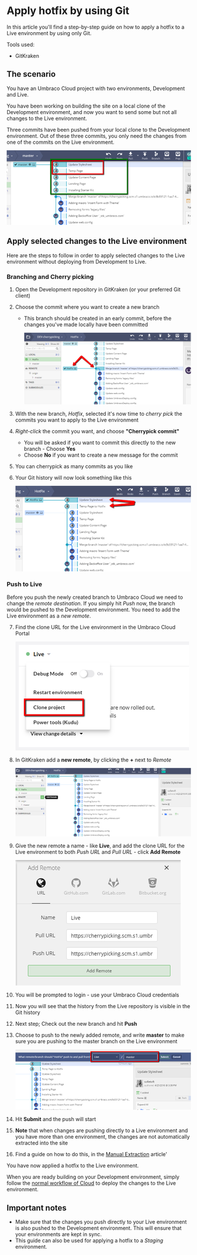 # Apply hotfix by using Git

In this article you'll find a step-by-step guide on how to apply a hotfix to a Live environment by using only Git.

Tools used:
* GitKraken

## The scenario

You have an Umbraco Cloud project with two environments, Development and Live. 

You have been working on building the site on a local clone of the Development environment, and now you want to send some but not all changes to the Live environment.

Three commits have been pushed from your local clone to the Development environment. Out of these three commits, you only need the changes from one of the commits on the Live environment.

![Commits](images/commits-for-cherry.png)

## Apply selected changes to the Live environment

Here are the steps to follow in order to apply selected changes to the Live environment without deploying from Development to Live.

### Branching and Cherry picking

1. Open the Development repository in GitKraken (or your preferred Git client)
2. Choose the commit where you want to create a new branch
    * This branch should be created in an early commit, before the changes you've made locally have been committed
    
        ![Creating new branch](images/create-branch.png)

3. With the new branch, _Hotfix_, selected it's now time to _cherry pick_ the commits you want to apply to the Live environment
4. _Right-click_ the commit you want, and choose **"Cherrypick commit"**
    * You will be asked if you want to commit this directly to the new branch - Choose **Yes**
    * Choose **No** if you want to create a new message for the commit
5. You can cherrypick as many commits as you like
6. Your Git history will now look something like this

    ![Cherrypicking](images/cherry-picked-commits.png)

### Push to Live

Before you push the newly created branch to Umbraco Cloud we need to change the _remote destination_. If you simply hit _Push_ now, the branch would be pushed to the Development environment. You need to add the Live environment as a _new remote_.

7. Find the clone URL for the Live environment in the Umbraco Cloud Portal

    ![Live Clone URL](images/live-clone-URL.png)

8. In GitKraken add a **new remote**, by clicking the **+** next to _Remote_

    ![Add new remote](images/add-remote.png)

9. Give the new remote a name - like **Live**, and add the clone URL for the Live environment to both _Push URL_ and _Pull URL_ - click **Add Remote**

    ![Add Live as remote](images/live-remote.png)

10. You will be prompted to login - use your Umbraco Cloud credentials
11. Now you will see that the history from the Live repository is visible in the Git history
12. Next step; Check out the new branch and hit **Push**
13. Choose to push to the newly added remote, and write **master** to make sure you are pushing to the master branch on the Live environment

    ![Choose remote](images/choose-remote.png)

14. Hit **Submit** and the push will start
15. **Note** that when changes are pushing directly to a Live environment and you have more than one environment, the changes are not automatically extracted into the site
16. Find a guide on how to do this, in the [Manual Extraction](../../Set-Up/Power-Tools/Manual-extractions) article'

You have now applied a hotfix to the Live environment.

When you are ready building on your Development environment, simply follow the [normal workflow of Cloud](../Deployment) to deploy the changes to the Live environment.

## Important notes

* Make sure that the changes you push directly to your Live environment is also pushed to the Development environment. This will ensure that your environments are kept in sync.
* This guide can also be used for applying a hotfix to a _Staging_ environment.